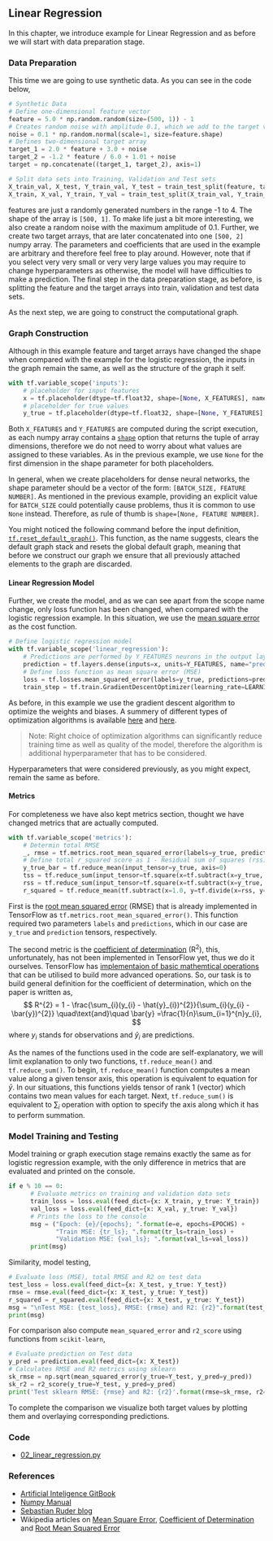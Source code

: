 ## Linear Regression
In this chapter, we introduce example for Linear Regression and as before we will start with data preparation stage.

### Data Preparation
This time we are going to use synthetic data. As you can see in the code below,
```python
# Synthetic Data
# Define one-dimensional feature vector
feature = 5.0 * np.random.random(size=(500, 1)) - 1
# Creates random noise with amplitude 0.1, which we add to the target values
noise = 0.1 * np.random.normal(scale=1, size=feature.shape)
# Defines two-dimensional target array
target_1 = 2.0 * feature + 3.0 + noise
target_2 = -1.2 * feature / 6.0 + 1.01 + noise
target = np.concatenate((target_1, target_2), axis=1)

# Split data sets into Training, Validation and Test sets
X_train_val, X_test, Y_train_val, Y_test = train_test_split(feature, target, test_size=0.33, random_state=42)
X_train, X_val, Y_train, Y_val = train_test_split(X_train_val, Y_train_val, test_size=0.33, random_state=42)
```
features are just a randomly generated numbers in the range -1 to 4. The shape of the array is  `[500, 1]`. To make life just a bit more interesting, we also create a random noise with the maximum amplitude of 0.1. Further, we create two target arrays, that are later concatenated into one `[500, 2]` numpy array. The parameters and coefficients that are used in the example are arbitrary and therefore feel free to play around. However, note that if you select very very small or very very large values you may require to change hyperparameters as otherwise, the model will have difficulties to make a prediction. The final step in the data preparation stage, as before, is splitting the feature and the target arrays into train, validation and test data sets.

As the next step, we are going to construct the computational graph.

### Graph Construction
Although in this example feature and target arrays have changed the shape when compared with the example for the logistic regression, the inputs in the graph remain the same, as well as the structure of the graph it self.
```python
with tf.variable_scope('inputs'):
    # placeholder for input features
    x = tf.placeholder(dtype=tf.float32, shape=[None, X_FEATURES], name='predictors')
    # placeholder for true values
    y_true = tf.placeholder(dtype=tf.float32, shape=[None, Y_FEATURES], name='target')
```
Both `X_FEATURES` and `Y_FEATURES` are computed during the script execution, as each numpy array contains a [`shape`](https://docs.scipy.org/doc/numpy/reference/generated/numpy.ndarray.shape.html) option that returns the tuple of array dimensions, therefore we do not need to worry about what values are assigned to these variables. As in the previous example, we use `None` for the first dimension in the shape parameter for both placeholders.

In general, when we create placeholders for dense neural networks, the shape parameter should be a vector of the form: `[BATCH_SIZE, FEATURE NUMBER]`. As mentioned in the previous example, providing an explicit value for `BATCH_SIZE` could potentially cause problems, thus it is common to use `None` instead. Therefore, as rule of thumb is `shape=[None, FEATURE NUMBER]`.

You might noticed the following command before the input definition, [`tf.reset_default_graph()`](https://www.tensorflow.org/api_docs/python/tf/reset_default_graph). This function, as the name suggests, clears the default graph stack and resets the global default graph, meaning that before we construct our graph we ensure that all previously attached elements to the graph are discarded.

#### Linear Regression Model
Further, we create the model, and as we can see apart from the scope name change, only loss function has been changed, when compared with the logistic regression example. In this situation, we use the [mean square error](https://en.wikipedia.org/wiki/Mean_squared_error) as the cost function.

```python
# Define logistic regression model
with tf.variable_scope('linear_regression'):
    # Predictions are performed by Y_FEATURES neurons in the output layer
    prediction = tf.layers.dense(inputs=x, units=Y_FEATURES, name="prediction")
    # Define loss function as mean square error (MSE)
    loss = tf.losses.mean_squared_error(labels=y_true, predictions=prediction)
    train_step = tf.train.GradientDescentOptimizer(learning_rate=LEARNING_RATE).minimize(loss=loss)
```  
As before, in this example we use the gradient descent algorithm to optimize the weights and biases. A summery of different types of optimization algorithms is available [here](http://ruder.io/optimizing-gradient-descent/) and [here](https://leonardoaraujosantos.gitbooks.io/artificial-inteligence/content/model_optimization.html).
> Note: Right choice of optimization algorithms can significantly reduce training time as well as quality of the model, therefore the algorithm is additional hyperparameter that has to be considered.

Hyperparameters that were considered previously, as you might expect, remain the same as before.

#### Metrics
For completeness we have also kept metrics section, thought we have changed metrics that are actually computed.
```python
with tf.variable_scope('metrics'):
    # Determin total RMSE
    _, rmse = tf.metrics.root_mean_squared_error(labels=y_true, predictions=prediction)
    # Define total r_squared score as 1 - Residual sum of squares (rss) /  Total sum of squares (tss)
    y_true_bar = tf.reduce_mean(input_tensor=y_true, axis=0)
    tss = tf.reduce_sum(input_tensor=tf.square(x=tf.subtract(x=y_true, y=y_true_bar)), axis=0)
    rss = tf.reduce_sum(input_tensor=tf.square(x=tf.subtract(x=y_true, y=prediction)), axis=0)
    r_squared = tf.reduce_mean(tf.subtract(x=1.0, y=tf.divide(x=rss, y=tss)))
```
First is the [root mean squared error](https://en.wikipedia.org/wiki/Root-mean-square_deviation) (RMSE) that is already implemented in TensorFlow as `tf.metrics.root_mean_squared_error()`. This function required two parameters `labels` and `predictions`, which in our case are `y_true` and `prediction` tensors, respectively.

 The second metric is the [coefficient of determination](https://en.wikipedia.org/wiki/Coefficient_of_determination) (R<sup>2</sup>), this, unfortunately, has not been implemented in TensorFlow yet, thus we do it ourselves. TensorFlow has [implementaion of basic mathemtical operations](https://www.tensorflow.org/api_guides/python/math_ops) that can be utilised to build more advanced operations. So, our task is to build general definition for the coefficient of determination, which on the paper is written as,
$$
R^{2} = 1 - \frac{\sum_{i}(y_{i} - \hat{y}_{i})^{2}}{\sum_{i}(y_{i} - \bar{y})^{2}} \quad\text{and}\quad  \bar{y} =\frac{1}{n}\sum_{i=1}^{n}y_{i},
$$
where $y_{i}$ stands for observations and $\hat{y}_{i}$ are predictions.

As the names of the functions used in the code are self-explanatory, we will limit explanation to only two functions, `tf.reduce_mean()` and `tf.reduce_sum()`. To begin, `tf.reduce_mean()` function computes a mean value along a given tensor axis, this operation is equivalent to equation for $\bar{y}$. In our situations, this functions yields tensor of rank 1 (vector) which contains two mean values for each target. Next, `tf.reduce_sum()` is equivalent to $\sum_{i}$ operation with option to specify the axis along which it has to  perform summation.

### Model Training and Testing
Model training or graph execution stage remains exactly the same as for logistic regression example, with the only difference in metrics that are evaluated and printed on the console.
```python
if e % 10 == 0:
      # Evaluate metrics on training and validation data sets
      train_loss = loss.eval(feed_dict={x: X_train, y_true: Y_train})
      val_loss = loss.eval(feed_dict={x: X_val, y_true: Y_val})
      # Prints the loss to the console
      msg = ("Epoch: {e}/{epochs}; ".format(e=e, epochs=EPOCHS) +
             "Train MSE: {tr_ls}; ".format(tr_ls=train_loss) +
             "Validation MSE: {val_ls}; ".format(val_ls=val_loss))
      print(msg)
```

Similarity, model testing,
```python
# Evaluate loss (MSE), total RMSE and R2 on test data
test_loss = loss.eval(feed_dict={x: X_test, y_true: Y_test})
rmse = rmse.eval(feed_dict={x: X_test, y_true: Y_test})
r_squared = r_squared.eval(feed_dict={x: X_test, y_true: Y_test})
msg = "\nTest MSE: {test_loss}, RMSE: {rmse} and R2: {r2}".format(test_loss=test_loss, rmse=rmse, r2=r_squared)
print(msg)
```

For comparison also compute `mean_squared_error` and `r2_score` using functions from `scikit-learn`,
```python
# Evaluate prediction on Test data
y_pred = prediction.eval(feed_dict={x: X_test})
# Calculates RMSE and R2 metrics using sklearn
sk_rmse = np.sqrt(mean_squared_error(y_true=Y_test, y_pred=y_pred))
sk_r2 = r2_score(y_true=Y_test, y_pred=y_pred)
print('Test sklearn RMSE: {rmse} and R2: {r2}'.format(rmse=sk_rmse, r2=sk_r2))
```

To complete the comparison we visualize both target values by plotting them and overlaying corresponding predictions.  

### Code
 * [02_linear_regression.py](scripts/02_linear_regression.py)

### References
* [Artificial Inteligence GitBook](https://www.gitbook.com/book/leonardoaraujosantos/artificial-inteligence/details)
* [Numpy Manual](https://docs.scipy.org/doc/numpy/index.html)
* [Sebastian Ruder blog](http://ruder.io/#open)
* Wikipedia articles on [Mean Square Error](https://en.wikipedia.org/wiki/Mean_squared_error), [Coefficient of Determination](https://en.wikipedia.org/wiki/Coefficient_of_determination) and [Root Mean Squared Error](https://en.wikipedia.org/wiki/Root-mean-square_deviation)
